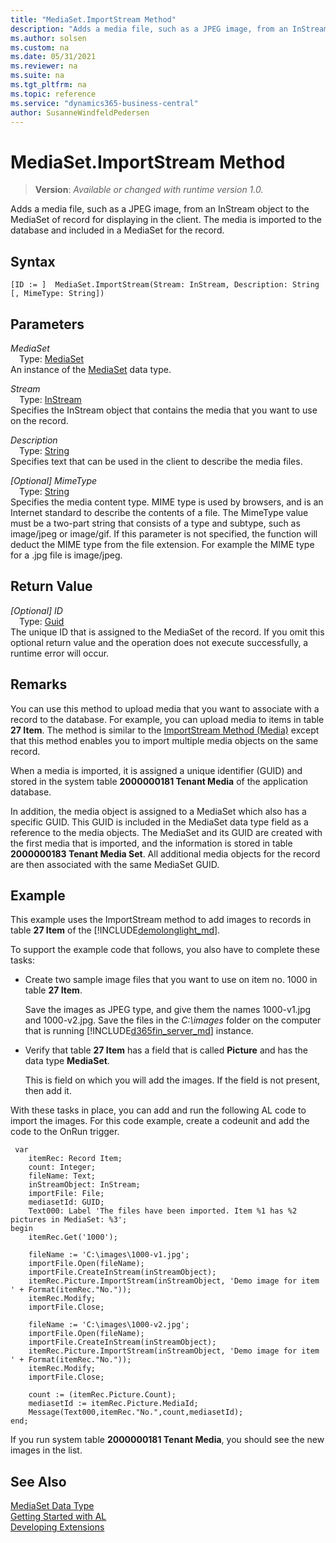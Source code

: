 ```yaml
---
title: "MediaSet.ImportStream Method"
description: "Adds a media file, such as a JPEG image, from an InStream object to the MediaSet of record for displaying in the client. The media is imported to the database and included in a MediaSet for the record."
ms.author: solsen
ms.custom: na
ms.date: 05/31/2021
ms.reviewer: na
ms.suite: na
ms.tgt_pltfrm: na
ms.topic: reference
ms.service: "dynamics365-business-central"
author: SusanneWindfeldPedersen
---
```

[//]: # (START>DO_NOT_EDIT)
[//]: # (IMPORTANT:Do not edit any of the content between here and the END>DO_NOT_EDIT.)
[//]: # (Any modifications should be made in the .xml files in the ModernDev repo.)
# MediaSet.ImportStream Method
> **Version**: _Available or changed with runtime version 1.0._

Adds a media file, such as a JPEG image, from an InStream object to the MediaSet of record for displaying in the client. The media is imported to the database and included in a MediaSet for the record.


## Syntax
```
[ID := ]  MediaSet.ImportStream(Stream: InStream, Description: String [, MimeType: String])
```
## Parameters
*MediaSet*  
&emsp;Type: [MediaSet](mediaset-data-type.md)  
An instance of the [MediaSet](mediaset-data-type.md) data type.  

*Stream*  
&emsp;Type: [InStream](../instream/instream-data-type.md)  
Specifies the InStream object that contains the media that you want to use on the record.
        
*Description*  
&emsp;Type: [String](../string/string-data-type.md)  
Specifies text that can be used in the client to describe the media files.
        
*[Optional] MimeType*  
&emsp;Type: [String](../string/string-data-type.md)  
Specifies the media content type. MIME type is used by browsers, and is an Internet standard to describe the contents of a file. The MimeType value must be a two-part string that consists of a type and subtype, such as image/jpeg or image/gif. If this parameter is not specified, the function will deduct the MIME type from the file extension. For example the MIME type for a .jpg file is image/jpeg.
          


## Return Value
*[Optional] ID*  
&emsp;Type: [Guid](../guid/guid-data-type.md)  
The unique ID that is assigned to the MediaSet of the record. If you omit this optional return value and the operation does not execute successfully, a runtime error will occur.  


[//]: # (IMPORTANT: END>DO_NOT_EDIT)

## Remarks  
 You can use this method to upload media that you want to associate with a record to the database. For example, you can upload media to items in table **27 Item**. The method is similar to the [ImportStream Method \(Media\)](../../methods-auto/media/media-importstream-instream-text-text-method.md) except that this method enables you to import multiple media objects on the same record.  

When a media is imported, it is assigned a unique identifier \(GUID\) and stored in the system table **2000000181 Tenant Media** of the application database.

In addition, the media object is assigned to a MediaSet which also has a specific GUID. This GUID is included in the MediaSet data type field as a reference to the media objects. The MediaSet and its GUID are created with the first media that is imported, and the information is stored in table **2000000183 Tenant Media Set**. All additional media objects for the record are then associated with the same MediaSet GUID.

## Example  
 This example uses the ImportStream method to add images to records in table **27 Item** of the [!INCLUDE[demolonglight_md](../../includes/demolonglight_md.md)].

 To support the example code that follows, you also have to complete these tasks:  

- Create two sample image files that you want to use on item no. 1000 in table **27 Item**.

  Save the images as JPEG type, and give them the names 1000-v1.jpg and  1000-v2.jpg. Save the files in the *C:\images* folder on the computer that is running [!INCLUDE[d365fin_server_md](../../includes/d365fin_server_md.md)] instance.

- Verify that table **27 Item** has a field that is called **Picture** and has the data type **MediaSet**.

  This is field on which you will add the images. If the field is not present, then add it.

With these tasks in place, you can add and run the following AL code to import the images. For this code example, create a codeunit and add the code to the OnRun trigger.  

```al
 var
    itemRec: Record Item;
    count: Integer;
    fileName: Text;
    inStreamObject: InStream;
    importFile: File;
    mediasetId: GUID;
    Text000: Label 'The files have been imported. Item %1 has %2 pictures in MediaSet: %3';
begin
    itemRec.Get('1000');
    
    fileName := 'C:\images\1000-v1.jpg';
    importFile.Open(fileName);  
    importFile.CreateInStream(inStreamObject);  
    itemRec.Picture.ImportStream(inStreamObject, 'Demo image for item ' + Format(itemRec."No."));  
    itemRec.Modify;  
    importFile.Close;  
    
    fileName := 'C:\images\1000-v2.jpg';
    importFile.Open(fileName);  
    importFile.CreateInStream(inStreamObject);  
    itemRec.Picture.ImportStream(inStreamObject, 'Demo image for item ' + Format(itemRec."No."));  
    itemRec.Modify;  
    importFile.Close;
    
    count := (itemRec.Picture.Count);
    mediasetId := itemRec.Picture.MediaId;  
    Message(Text000,itemRec."No.",count,mediasetId);  
end;
```  

If you run system table **2000000181 Tenant Media**, you should see the new images in the list.
## See Also
[MediaSet Data Type](mediaset-data-type.md)  
[Getting Started with AL](../../devenv-get-started.md)  
[Developing Extensions](../../devenv-dev-overview.md)